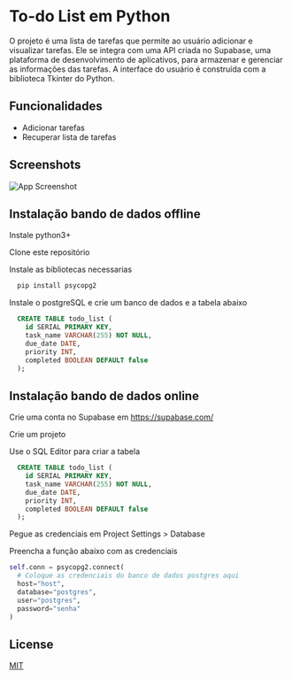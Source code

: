 # To-do List em Python

O projeto é uma lista de tarefas que permite ao usuário adicionar e visualizar tarefas. Ele se integra com uma API criada no Supabase, uma plataforma de desenvolvimento de aplicativos, para armazenar e gerenciar as informações das tarefas. A interface do usuário é construída com a biblioteca Tkinter do Python.

## Funcionalidades

- Adicionar tarefas
- Recuperar lista de tarefas
## Screenshots

![App Screenshot](https://raw.githubusercontent.com/welyson1/TodoList/493108bba3ba5b50f7db7abe70cd2ed95a657f24/img/Tela.png)

## Instalação bando de dados offline
Instale python3+

Clone este repositório

Instale as bibliotecas necessarias

```bash
  pip install psycopg2
```

Instale o postgreSQL e crie um banco de dados e a tabela abaixo

```SQL
  CREATE TABLE todo_list (
    id SERIAL PRIMARY KEY,
    task_name VARCHAR(255) NOT NULL,
    due_date DATE,
    priority INT,
    completed BOOLEAN DEFAULT false
  );
```

## Instalação bando de dados online
Crie uma conta no Supabase em https://supabase.com/

Crie um projeto

Use o SQL Editor para criar a tabela
```SQL
  CREATE TABLE todo_list (
    id SERIAL PRIMARY KEY,
    task_name VARCHAR(255) NOT NULL,
    due_date DATE,
    priority INT,
    completed BOOLEAN DEFAULT false
  );
```

Pegue as credenciais em Project Settings > Database

Preencha a função abaixo com as credenciais
```Python
self.conn = psycopg2.connect(
  # Coloque as credenciais do banco de dados postgres aqui
  host="host",
  database="postgres",
  user="postgres",
  password="senha"
)
```
    
## License

[MIT](https://choosealicense.com/licenses/mit/)

